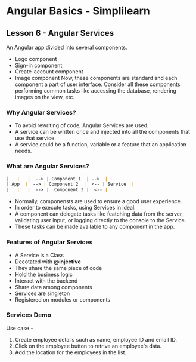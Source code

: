 # Angular Basics - Simplilearn

## Lesson 6 - Angular Services

An Angular app divided into several components.

- Logo component
- Sign-in component
- Create-account component
- Image component
Now, these components are standard and each component a part of user interface.
Consider all these components performing common tasks like accessing the database, rendering images on the view, etc.

### Why Angular Services?

- To avoid rewriting of code, Angular Services are used.
- A service can be written once and injected into all the components that use that service.
- A service could be a function, variable or a feature that an application needs.

### What are Angular Services?

```markdown
|   |   |  --> | Component 1  | -->  |
| App  |  --> | Component 2  |  <-- | Service  |
|   |   |  --> |  Component 3 |  <-- |
```

- Normally, componensts are used to ensure a good user experience.
- In order to execute tasks, using Services in ideal.
- A component can delegate tasks like featching data from the server, validating user input, or logging directly to the console to the Service.
- These tasks can be made available to any component in the app.

### Features of Angular Services

- A Service is a Class
- Decotated with **@injective**
- They share the same piece of code
- Hold the business logic
- Interact with the backend
- Share data among components
- Services are singleton
- Registered on modules or components

### Services Demo

Use case -

 1. Create employee details such as name, employee ID and email ID.
 2. Click on the employee button to retrive an employee's data.
 3. Add the location for the employees in the list.

